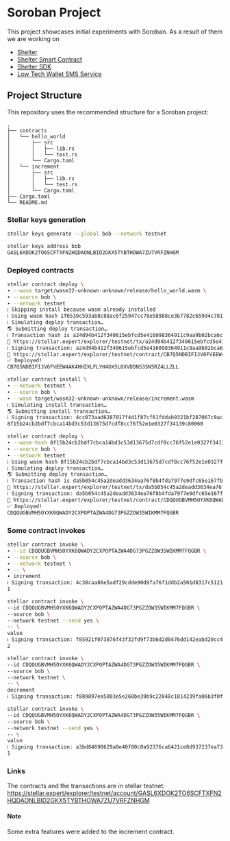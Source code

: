 # Soroban Project

This project showcases initial experiments with Soroban. As a result of them we are working on
- [Shelter](https://github.com/xcapit/shelter)
- [Shelter Smart Contract](https://github.com/xcapit/shelter/tree/main/contracts)
- [Shelter SDK](https://github.com/xcapit/shelter/tree/main/sdk)
- [Low Tech Wallet SMS Service](https://github.com/xcapit/shelter/tree/main/ltw_service)

## Project Structure

This repository uses the recommended structure for a Soroban project:
```text
.
├── contracts
│   └── hello_world
│       ├── src
│       │   ├── lib.rs
│       │   └── test.rs
│       └── Cargo.toml
│   └── increment
│       ├── src
│       │   ├── lib.rs
│       │   └── test.rs
│       └── Cargo.toml
├── Cargo.toml
└── README.md
```
### Stellar keys generation 
```bash
stellar keys generate --global bob --network testnet
```
```bash
stellar keys address bob                                                                                                                                                  │
GASL6XDOK2TO6SCFTXFN2HQDAONLBID2GKX5TYBTHOWA7ZU7VRFZNHGM   
```

### Deployed contracts
```bash
stellar contract deploy \
∙ --wasm target/wasm32-unknown-unknown/release/hello_world.wasm \
∙ --source bob \
∙ --network testnet
ℹ Skipping install because wasm already installed
ℹ Using wasm hash 1f0539c593ab8c88ac6f25947cc78e58988ce3b7782c659d4c781be5fdeea553
ℹ Simulating deploy transaction…
🌎 Submitting deploy transaction…
ℹ Transaction hash is a24d94b412f340615ebfcd5e416098364911c9aa9b02bca6c00e84fb1381f111
🔗 https://stellar.expert/explorer/testnet/tx/a24d94b412f340615ebfcd5e416098364911c9aa9b02bca6c00e84fb1381f111
ℹ Signing transaction: a24d94b412f340615ebfcd5e416098364911c9aa9b02bca6c00e84fb1381f111
🔗 https://stellar.expert/explorer/testnet/contract/CB7Q5NDBIFIJV6FVEEW4AK4HHZXLFLYH4UX5LOXVDDNS3SN5RZ4LLZLL
✅ Deployed!
CB7Q5NDBIFIJV6FVEEW4AK4HHZXLFLYH4UX5LOXVDDNS3SN5RZ4LLZLL
```
```bash
stellar contract install \
∙ --network testnet \
∙ --source bob \
∙ --wasm target/wasm32-unknown-unknown/release/increment.wasm
ℹ Simulating install transaction…
🌎 Submitting install transaction…
ℹ Signing transaction: 4cc073aad6287017f4d1f87cf61fddab9321bf287067c9ac7a0f9432ba3799f9
8f15b24cb2bdf7cbca14bd3c53d13675d7cdf8cc76f52e1e0327f34139c80060
```
```bash
stellar contract deploy \
∙ --wasm-hash 8f15b24cb2bdf7cbca14bd3c53d13675d7cdf8cc76f52e1e0327f34139c80060 \
∙ --source bob \
∙ --network testnet
ℹ Using wasm hash 8f15b24cb2bdf7cbca14bd3c53d13675d7cdf8cc76f52e1e0327f34139c80060
ℹ Simulating deploy transaction…
🌎 Submitting deploy transaction…
ℹ Transaction hash is da5b054c45a2deadd3634ea76f8b4fda7977e9dfc65e167fb7cc5fb7f35080db
🔗 https://stellar.expert/explorer/testnet/tx/da5b054c45a2deadd3634ea76f8b4fda7977e9dfc65e167fb7cc5fb7f35080db
ℹ Signing transaction: da5b054c45a2deadd3634ea76f8b4fda7977e9dfc65e167fb7cc5fb7f35080db
🔗 https://stellar.expert/explorer/testnet/contract/CDQQUGBVMH5OYXK6QWADY2CXPOPTAZWA4DG73PGZZOW35WIKMM7FQGBR
✅ Deployed!
CDQQUGBVMH5OYXK6QWADY2CXPOPTAZWA4DG73PGZZOW35WIKMM7FQGBR
```
### Some contract invokes
```bash
stellar contract invoke \
∙ --id CDQQUGBVMH5OYXK6QWADY2CXPOPTAZWA4DG73PGZZOW35WIKMM7FQGBR \
∙ --source bob \
∙ --network testnet \
∙ -- \
∙ increment
ℹ Signing transaction: 4c38caa86e5adf29cdde90d9fa76f1ddb2a501d8317c5121ada1cc6092602e10
1
```
```bash
stellar contract invoke \
--id CDQQUGBVMH5OYXK6QWADY2CXPOPTAZWA4DG73PGZZOW35WIKMM7FQGBR \
--source bob \
--network testnet --send yes \
-- \
value
ℹ Signing transaction: f85921f073876f43f32fd9f73b6d2d0476dd142eabd20cc45e58f26ee1d4ed26
2
```
```bash
stellar contract invoke \
--id CDQQUGBVMH5OYXK6QWADY2CXPOPTAZWA4DG73PGZZOW35WIKMM7FQGBR \
--source bob \
--network testnet \
-- \
decrement
ℹ Signing transaction: f889897ea5003e5e260be39b9c22848c1814239fa06b3f0ffd41830c50ce5a46
```
```bash
stellar contract invoke \
--id CDQQUGBVMH5OYXK6QWADY2CXPOPTAZWA4DG73PGZZOW35WIKMM7FQGBR \
--source bob \
--network testnet --send yes \
-- \
value
ℹ Signing transaction: a3bd84690629a0e40f00c0a92376ca6421ce8d937237ea73a50904ea5da051b9
1
```

### Links
The contracts and the transactions are in stellar testnet: https://stellar.expert/explorer/testnet/account/GASL6XDOK2TO6SCFTXFN2HQDAONLBID2GKX5TYBTHOWA7ZU7VRFZNHGM

#### Note 
Some extra features were added to the increment contract.
